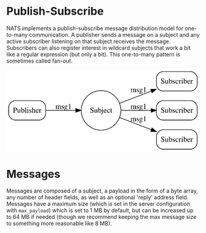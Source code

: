 # Publish-Subscribe

NATS implements a publish-subscribe message distribution model for one-to-many communication. A publisher sends a message on a subject and any active subscriber listening on that subject receives the message. Subscribers can also register interest in wildcard subjects that work a bit like a regular expression \(but only a bit\). This one-to-many pattern is sometimes called fan-out.

![](../.gitbook/assets/pubsub.svg)

# Messages
Messages are composed of a subject, a payload in the form of a byte array, any number of header fields, as well as an optional 'reply' address field. Messages have a maximum size (which is set in the server configuration with `max_payload`) which is set to 1 MB by default, but can be increased up to 64 MB if needed (though we recommend keeping the max message size to something more reasonable like 8 MB).